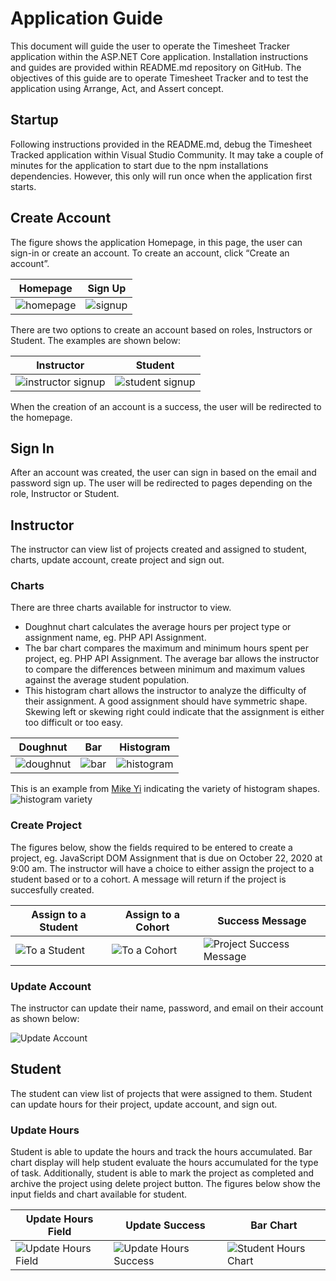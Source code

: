 ﻿# Application Guide
This document will guide the user to operate the Timesheet Tracker application within the ASP.NET Core application. Installation instructions and guides are provided within README.md repository on GitHub. The objectives of this guide are to operate Timesheet Tracker and to test the application using Arrange, Act, and Assert concept.

## Startup
Following instructions provided in the README.md, debug the Timesheet Tracked application within Visual Studio Community. It may take a couple of minutes for the application to start due to the npm installations dependencies. However, this only will run once when the application first starts. 

## Create Account
The figure shows the application Homepage, in this page, the user can sign-in or create an account. To create an account, click “Create an account”.

| Homepage  | Sign Up |
| ------------- | ------------- |
| ![homepage](Screenshots/homepage.PNG) | ![signup](Screenshots/signup.PNG) |

There are two options to create an account based on roles, Instructors or Student. The examples are shown below:

| Instructor  | Student |
| ------------- | ------------- |
| ![instructor signup](Screenshots/instructor_signup.PNG) | ![student signup](Screenshots/student_signup.PNG) |

When the creation of an account is a success, the user will be redirected to the homepage. 

## Sign In

After an account was created, the user can sign in based on the email and password sign up. The user will be redirected to pages depending on the role, Instructor or Student. 

## Instructor

The instructor can view list of projects created and assigned to student, charts, update account, create project and sign out. 

### Charts

There are three charts available for instructor to view.
- Doughnut chart calculates the average hours per project type or assignment name, eg. PHP API Assignment.
- The bar chart compares the maximum and minimum hours spent per project, eg. PHP API Assignment. The average bar allows the instructor to compare the differences between minimum and maximum values against the average student population. 
- This histogram chart allows the instructor to analyze the difficulty of their assignment. A good assignment should have symmetric shape. Skewing left or skewing right could indicate that the assignment is either too difficult or too easy. 

| Doughnut  | Bar | Histogram |
| ------------- | ------------- | ------------- |
| ![doughnut](Screenshots/doughnut_chart.PNG)  | ![bar](Screenshots/bar_chart.PNG)  | ![histogram](Screenshots/Histogram_Chart.PNG) |

This is an example from [Mike Yi](https://chartio.com/learn/charts/histogram-complete-guide/) indicating the variety of histogram shapes.
![histogram variety](Screenshots/histogram-variaties.png)

### Create Project

The figures below, show the fields required to be entered to create a project, eg. JavaScript DOM Assignment that is due on October 22, 2020 at 9:00 am. The instructor will have a choice to either assign the project to a student based or to a cohort. A message will return if the project is succesfully created. 

| Assign to a Student  | Assign to a Cohort | Success Message |
| ------------- | ------------- | ------------- |
| ![To a Student](Screenshots/create_project_individual.PNG)  | ![To a Cohort](Screenshots/create_project_cohort.PNG)  | ![Project Success Message](Screenshots/create_project_success.PNG) |

### Update Account

The instructor can update their name, password, and email on their account as shown below:

![Update Account](Screenshots/update_account.PNG)
 
## Student

The student can view list of projects that were assigned to them. Student can update hours for their project, update account, and sign out. 

### Update Hours

Student is able to update the hours and track the hours accumulated. Bar chart display will help student evaluate the hours accumulated for the type of task. Additionally, student is able to mark the project as completed and archive the project using delete project button. The figures below show the input fields and chart available for student.

| Update Hours Field  | Update Success | Bar Chart |
| ------------- | ------------- | ------------- |
| ![Update Hours Field](Screenshots/student_update_hours.PNG)  | ![Update Hours Success](Screenshots/updated_hours_success.PNG)  | ![Student Hours Chart](Screenshots/student_hours_chart.PNG) |




